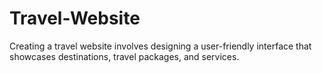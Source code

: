 # Travel-Website
Creating a travel website involves designing a user-friendly interface that showcases destinations, travel packages, and services.
